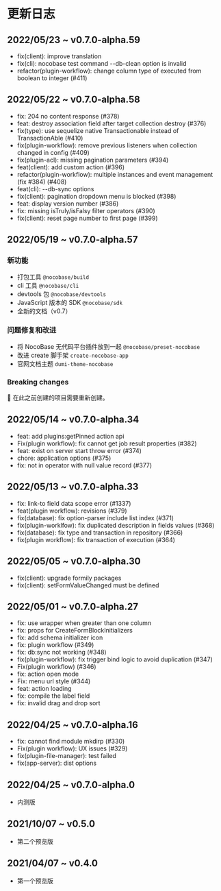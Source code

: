 # 更新日志

## 2022/05/23 ~ v0.7.0-alpha.59

- fix(client): improve translation
- fix(cli): nocobase test command --db-clean option is invalid
- refactor(plugin-workflow): change column type of executed from boolean to integer (#411)

## 2022/05/22 ~ v0.7.0-alpha.58

- fix: 204 no content response (#378)
- feat: destroy association field after target collection destroy (#376)
- fix(type): use sequelize native Transactionable instead of TransactionAble (#410)
- fix(plugin-workflow): remove previous listeners when collection changed in config (#409)
- fix(plugin-acl): missing pagination parameters (#394)
- feat(client): add custom action (#396)
- refactor(plugin-workflow): multiple instances and event management (fix #384) (#408)
- feat(cli): --db-sync options
- fix(client): pagination dropdown menu is blocked (#398)
- feat: display version number (#386)
- fix: missing isTruly/isFalsy filter operators (#390)
- fix(client): reset page number to first page (#399)

## 2022/05/19 ~ v0.7.0-alpha.57

### 新功能

- 打包工具 `@nocobase/build`
- cli 工具 `@nocobase/cli`
- devtools 包 `@nocobase/devtools`
- JavaScript 版本的 SDK `@nocobase/sdk`
- 全新的文档（v0.7）

### 问题修复和改进

- 将 NocoBase 无代码平台插件放到一起 `@nocobase/preset-nocobase`
- 改进 create 脚手架 `create-nocobase-app`
- 官网文档主题 `dumi-theme-nocobase`

### Breaking changes

📢 在此之前创建的项目需要重新创建。

## 2022/05/14 ~ v0.7.0-alpha.34

- feat: add plugins:getPinned action api
- Fix(plugin workflow): fix cannot get job result properties (#382)
- feat: exist on server start throw error (#374)
- chore: application options (#375)
- fix: not in operator with null value record (#377)

## 2022/05/13 ~ v0.7.0-alpha.33

- fix: link-to field data scope error  (#1337)
- feat(plugin workflow): revisions (#379)
- fix(database): fix option-parser include list index (#371)
- fix(plugin-worklfow): fix duplicated description in fields values (#368)
- fix(database): fix type and transaction in repository (#366)
- fix(plugin workflow): fix transaction of execution (#364)

## 2022/05/05 ~ v0.7.0-alpha.30

- fix(client): upgrade formily packages
- fix(client): setFormValueChanged must be defined

## 2022/05/01 ~ v0.7.0-alpha.27

- fix: use wrapper when greater than one column
- fix: props for CreateFormBlockInitializers
- fix: add schema initializer icon
- fix: plugin workflow (#349)
- fix: db:sync not working (#348)
- fix(plugin-workflow): fix trigger bind logic to avoid duplication (#347)
- Fix(plugin workflow) (#346)
- fix: action open mode
- Fix: menu url style (#344)
- feat: action loading
- fix: compile the label field
- fix: invalid drag and drop sort

## 2022/04/25 ~ v0.7.0-alpha.16

- fix: cannot find module mkdirp (#330)
- Fix(plugin workflow): UX issues (#329)
- fix(plugin-file-manager): test failed
- fix(app-server): dist options

## 2022/04/25 ~ v0.7.0-alpha.0

- 内测版

## 2021/10/07 ~ v0.5.0

- 第二个预览版

## 2021/04/07 ~ v0.4.0

- 第一个预览版
